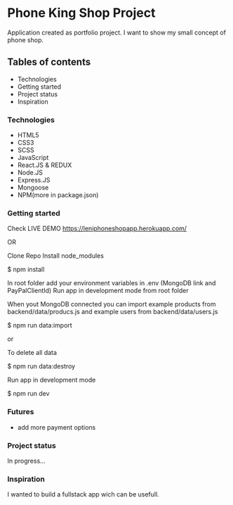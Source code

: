 # Phone King Shop Project

Application created as portfolio project. I want to show my small concept of phone shop.

## Tables of contents

- Technologies
- Getting started
- Project status
- Inspiration

### Technologies

- HTML5
- CSS3
- SCSS
- JavaScript
- React.JS & REDUX
- Node.JS
- Express.JS
- Mongoose
- NPM(more in package.json)

### Getting started

Check LIVE DEMO https://leniphoneshopapp.herokuapp.com/

OR

Clone Repo Install node_modules

$ npm install

In root folder add your environment variables in .env (MongoDB link and PayPalClientId)
Run app in development mode from root folder

When yout MongoDB connected you can import example products from backend/data/producs.js and example users from backend/data/users.js 

$ npm run data:import

or

To delete all data

$ npm run data:destroy

Run app in development mode

$ npm run dev

### Futures

- add more payment options

### Project status

In progress...

### Inspiration

I wanted to build a fullstack app wich can be usefull.
